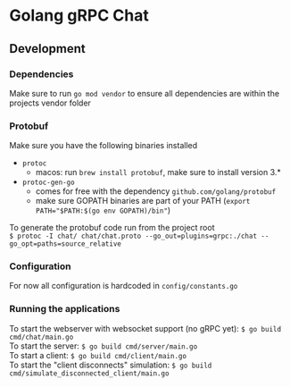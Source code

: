 # Golang gRPC Chat

## Development
### Dependencies
Make sure to run `go mod vendor` to ensure all dependencies are within the projects vendor folder

### Protobuf
Make sure you have the following binaries installed
- `protoc`
    - macos: run `brew install protobuf`, make sure to install version 3.*
- `protoc-gen-go`
    - comes for free with the dependency `github.com/golang/protobuf`
    - make sure GOPATH binaries are part of your PATH (`export PATH="$PATH:$(go env GOPATH)/bin"`)

To generate the protobuf code run from the project root  
`$ protoc -I chat/ chat/chat.proto --go_out=plugins=grpc:./chat --go_opt=paths=source_relative`

### Configuration
For now all configuration is hardcoded in `config/constants.go`

### Running the applications
To start the webserver with websocket support (no gRPC yet): `$ go build cmd/chat/main.go`  
To start the server: `$ go build cmd/server/main.go`  
To start a client: `$ go build cmd/client/main.go`  
To start the "client disconnects" simulation: `$ go build cmd/simulate_disconnected_client/main.go`
